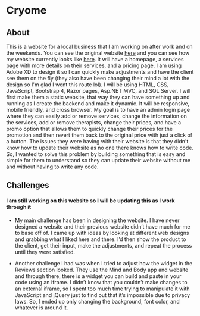 # Cryome
 
## About
This is a website for a local business that I am working on after work and on the weekends. You can see the original website [here](https://www.cryome.com) and you can see how my website currently looks like [here](https://kmorilla.github.io/Cryome/index.html). It will have a homepage, a services page with more details on their services, and a pricing page. I am using Adobe XD to design it so I can quickly make adjustments and have the client see them on the fly (they also have been changing their mind a lot with the design so I'm glad I went this route lol). I will be using HTML, CSS, JavaScript, Bootstrap 4, Razor pages, Asp.NET MVC, and SQL Server. I will first make them a static website, that way they can have something up and running as I create the backend and make it dynamic. It will be responsive, mobile friendly, and cross browser. My goal is to have an admin login page where they can easily add or remove services, change the information on the services, add or remove therapists, change their prices, and have a promo option that allows them to quickly change their prices for the promotion and then revert them back to the original price with just a click of a button. The issues they were having with their website is that they didn't know how to update their website as no one there knows how to write code. So, I wanted to solve this problem by building something that is easy and simple for them to understand so they can update their website without me and without having to write any code.

## Challenges
#### I am still working on this website so I will be updating this as I work through it
* My main challenge has been in designing the website. I have never designed a website and their previous website didn’t have much for me to base off of. I came up with ideas by looking at different web designs and grabbing what I liked here and there. I’d then show the product to the client, get their input, make the adjustments, and repeat the process until they were satisfied. 

* Another challenge I had was when I tried to adjust how the widget in the Reviews section looked. They use the Mind and Body app and website and through there, there is a widget you can build and paste in your code using an iframe. I didn’t know that you couldn’t make changes to an external iframe, so I spent too much time trying to manipulate it with JavaScript and jQuery just to find out that it’s impossible due to privacy laws. So, I ended up only changing the background, font color, and whatever is around it.
